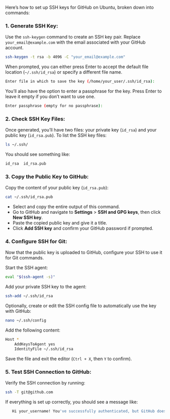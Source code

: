 Here’s how to set up SSH keys for GitHub on Ubuntu, broken down into commands:

### 1. **Generate SSH Key:**
   Use the `ssh-keygen` command to create an SSH key pair. Replace `your_email@example.com` with the email associated with your GitHub account.

   ```bash
   ssh-keygen -t rsa -b 4096 -C "your_email@example.com"
   ```

   When prompted, you can either press Enter to accept the default file location (`~/.ssh/id_rsa`) or specify a different file name.

   ```bash
   Enter file in which to save the key (/home/your_user/.ssh/id_rsa): 
   ```

   You’ll also have the option to enter a passphrase for the key. Press Enter to leave it empty if you don’t want to use one.

   ```bash
   Enter passphrase (empty for no passphrase): 
   ```

### 2. **Check SSH Key Files:**
   Once generated, you’ll have two files: your private key (`id_rsa`) and your public key (`id_rsa.pub`). To list the SSH key files:

   ```bash
   ls ~/.ssh/
   ```

   You should see something like:

   ```bash
   id_rsa  id_rsa.pub
   ```

### 3. **Copy the Public Key to GitHub:**
   Copy the content of your public key (`id_rsa.pub`):

   ```bash
   cat ~/.ssh/id_rsa.pub
   ```

   - Select and copy the entire output of this command.
   - Go to GitHub and navigate to **Settings** > **SSH and GPG keys**, then click **New SSH key**.
   - Paste the copied public key and give it a title.
   - Click **Add SSH key** and confirm your GitHub password if prompted.

### 4. **Configure SSH for Git:**
   Now that the public key is uploaded to GitHub, configure your SSH to use it for Git commands.

   Start the SSH agent:

   ```bash
   eval "$(ssh-agent -s)"
   ```

   Add your private SSH key to the agent:

   ```bash
   ssh-add ~/.ssh/id_rsa
   ```

   Optionally, create or edit the SSH config file to automatically use the key with GitHub:

   ```bash
   nano ~/.ssh/config
   ```

   Add the following content:

   ```bash
   Host *
       AddKeysToAgent yes
       IdentityFile ~/.ssh/id_rsa
   ```

   Save the file and exit the editor (`Ctrl + X`, then `Y` to confirm).

### 5. **Test SSH Connection to GitHub:**
   Verify the SSH connection by running:

   ```bash
   ssh -T git@github.com
   ```

   If everything is set up correctly, you should see a message like:

```bash
   Hi your_username! You've successfully authenticated, but GitHub does not provide shell access.

```

